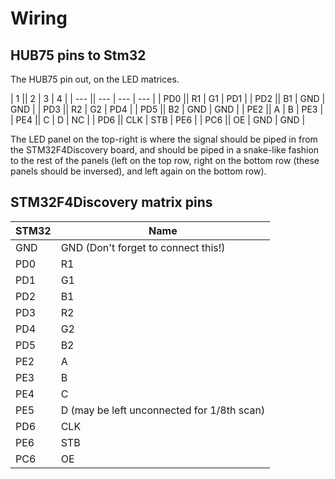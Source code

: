 Wiring
===
HUB75 pins to Stm32
---
The HUB75 pin out, on the LED matrices.

| 1 || 2 | 3 | 4 |
| --- || --- | --- | --- |
| PD0 || R1 | G1 | PD1 |
| PD2 || B1 | GND | GND |
| PD3 || R2 | G2 | PD4 |
| PD5 || B2 | GND | GND |
| PE2 || A | B | PE3 |
| PE4 || C | D | NC |
| PD6 || CLK | STB | PE6 |
| PC6 || OE | GND | GND |

The LED panel on the top-right is where the signal should be piped in from the STM32F4Discovery board, and should be piped in a snake-like fashion to the rest of the panels (left on the top row, right on the bottom row (these panels should be inversed), and left again on the bottom row).

STM32F4Discovery matrix pins
---
| STM32 | Name |
| --- | --- |
| GND | GND (Don't forget to connect this!) |
| PD0 | R1 |
| PD1 | G1 |
| PD2 | B1 |
| PD3 | R2 |
| PD4 | G2 |
| PD5 | B2 |
| PE2 | A |
| PE3 | B |
| PE4 | C |
| PE5 | D (may be left unconnected for 1/8th scan) |
| PD6 | CLK |
| PE6 | STB |
| PC6 | OE |
